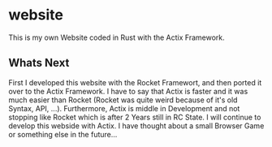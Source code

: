# website
This is my own Website coded in Rust with the Actix Framework.
## Whats Next
First I developed this website with the Rocket Framewort, and then ported it over to the Actix Framework. I have to say that Actix is faster and it was much easier than Rocket (Rocket was quite weird because of it's old Syntax, API, ...). Furthermore, Actix is middle in Development and not stopping like Rocket which is after 2 Years still in RC State. I will continue to develop this webside with Actix. I have thought about a small Browser Game or something else in the future...

